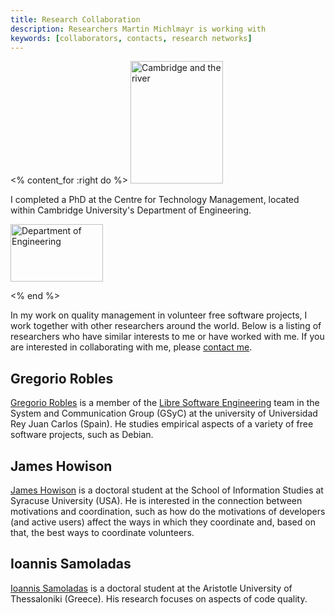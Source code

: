 ```yaml
---
title: Research Collaboration
description: Researchers Martin Michlmayr is working with
keywords: [collaborators, contacts, research networks]
---
```


<% content_for :right do %>
<img src = "../../images/r_cam_punting.jpg" class="border" alt="Cambridge and the river" width="148" height="196" />

I completed a PhD at the Centre for Technology Management, located
within Cambridge University's Department of Engineering.

<img src = "../../images/r_cam_eng.jpg" class="border" alt="Department of Engineering" width="148" height="92" />

<% end %>

In my work on quality management in volunteer free software projects, I
work together with other researchers around the world.  Below is a listing
of researchers who have similar interests to me or have worked with me.  If
you are interested in collaborating with me, please <a href =
"../../contact/">contact me</a>.

<h2>Gregorio Robles</h2>

<a href = "http://gsyc.urjc.es/~grex/">Gregorio Robles</a> is
a member of the <a href = "http://libresoft.urjc.es/">Libre Software
Engineering</a> team in the System and Communication Group (GSyC) at the
university of Universidad Rey Juan Carlos (Spain).  He studies empirical
aspects of a variety of free software projects, such as Debian.

<h2>James Howison</h2>

<a href = "http://james.howison.name/">James Howison</a> is a doctoral
student at the School of Information Studies at Syracuse University (USA).
He is interested in the connection between motivations and coordination,
such as how do the motivations of developers (and active users) affect the
ways in which they coordinate and, based on that, the best ways to
coordinate volunteers.

<h2>Ioannis Samoladas</h2>

<a href = "http://www.samoladas.com/">Ioannis Samoladas</a> is a doctoral
student at the Aristotle University of Thessaloniki (Greece).  His research
focuses on aspects of code quality.

